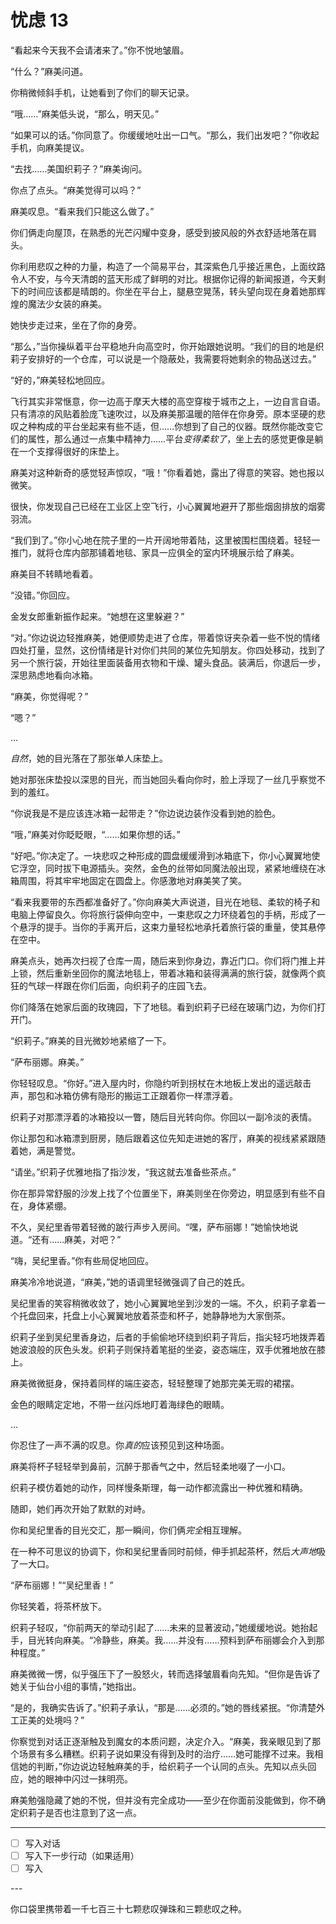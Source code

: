 # 忧虑 13

“看起来今天我不会请渚来了。”你不悦地皱眉。

“什么？”麻美问道。

你稍微倾斜手机，让她看到了你们的聊天记录。

“哦……”麻美低头说，“那么，明天见。”

“如果可以的话。”你同意了。你缓缓地吐出一口气。“那么，我们出发吧？”你收起手机，向麻美提议。

“去找……美国织莉子？”麻美询问。

你点了点头。“麻美觉得可以吗？”

麻美叹息。“看来我们只能这么做了。”

你们俩走向屋顶，在熟悉的光芒闪耀中变身，感受到披风般的外衣舒适地落在肩头。

你利用悲叹之种的力量，构造了一个简易平台，其深紫色几乎接近黑色，上面纹路令人不安，与今天清朗的蓝天形成了鲜明的对比。根据你记得的新闻报道，今天剩下的时间应该都是晴朗的。你坐在平台上，腿悬空晃荡，转头望向现在身着她那辉煌的魔法少女装的麻美。

她快步走过来，坐在了你的身旁。

“那么，”当你操纵着平台平稳地升向高空时，你开始跟她说明。“我们的目的地是织莉子安排好的一个仓库，可以说是一个隐蔽处，我需要将她剩余的物品送过去。”

“好的，”麻美轻松地回应。

飞行其实非常惬意，你一边高于摩天大楼的高空穿梭于城市之上，一边自言自语。只有清凉的风贴着脸庞飞速吹过，以及麻美那温暖的陪伴在你身旁。原本坚硬的悲叹之种构成的平台坐起来有些不适，但……你想到了自己的仪器。既然你能改变它们的属性，那么通过一点集中精神力……平台*变得柔软了*，坐上去的感觉更像是躺在一个支撑得很好的床垫上。

麻美对这种新奇的感觉轻声惊叹，“哦！”你看着她，露出了得意的笑容。她也报以微笑。

很快，你发现自己已经在工业区上空飞行，小心翼翼地避开了那些烟囱排放的烟雾羽流。

“我们到了。”你小心地在院子里的一片开阔地带着陆，这里被围栏围绕着。轻轻一推门，就将仓库内部那铺着地毯、家具一应俱全的室内环境展示给了麻美。

麻美目不转睛地看着。

“没错。”你回应。

金发女郎重新振作起来。“她想在这里躲避？”

“对。”你边说边轻推麻美，她便顺势走进了仓库，带着惊讶夹杂着一些不悦的情绪四处打量，显然，这份情绪是针对你们共同的某位先知朋友。你四处移动，找到了另一个旅行袋，开始往里面装备用衣物和干燥、罐头食品。装满后，你退后一步，深思熟虑地看向冰箱。

“麻美，你觉得呢？”

“嗯？”

...

*自然*，她的目光落在了那张单人床垫上。

她对那张床垫投以深思的目光，而当她回头看向你时，脸上浮现了一丝几乎察觉不到的羞红。

“你说我是不是应该连冰箱一起带走？”你边说边装作没看到她的脸色。

“哦，”麻美对你眨眨眼，“……如果你想的话。”

“好吧。”你决定了。一块悲叹之种形成的圆盘缓缓滑到冰箱底下，你小心翼翼地使它浮空，同时拔下电源插头。突然，金色的丝带如同魔法般出现，紧紧地缠绕在冰箱周围，将其牢牢地固定在圆盘上。你感激地对麻美笑了笑。

“看来我要带的东西都准备好了。”你向麻美大声说道，目光在地毯、柔软的椅子和电脑上停留良久。你将旅行袋伸向空中，一束悲叹之力环绕着包的手柄，形成了一个悬浮的提手。当你的手离开后，这束力量轻松地承托着旅行袋的重量，使其悬停在空中。

麻美点头，她再次扫视了仓库一周，随后来到你身边，靠近门口。你们将门推上并上锁，然后重新坐回你的魔法地毯上，带着冰箱和装得满满的旅行袋，就像两个疯狂的气球一样跟在你们后面，向织莉子的庄园飞去。

你们降落在她家后面的玫瑰园，下了地毯。看到织莉子已经在玻璃门边，为你们打开门。

“织莉子。”麻美的目光微妙地紧缩了一下。

“萨布丽娜。麻美。”

你轻轻叹息。“你好。”进入屋内时，你隐约听到拐杖在木地板上发出的遥远敲击声，那包和冰箱仿佛有隐形的搬运工正跟着你一样漂浮着。

织莉子对那漂浮着的冰箱投以一瞥，随后目光转向你。你回以一副冷淡的表情。

你让那包和冰箱漂到厨房，随后跟着这位先知走进她的客厅，麻美的视线紧紧跟随着她，满是警觉。

“请坐。”织莉子优雅地指了指沙发，“我这就去准备些茶点。”

你在那异常舒服的沙发上找了个位置坐下，麻美则坐在你旁边，明显感到有些不自在，身体紧绷。

不久，吴纪里香带着轻微的跛行声步入房间。“嘿，萨布丽娜！”她愉快地说道。“还有……麻美，对吧？”

“嗨，吴纪里香。”你有些局促地回应。

麻美冷冷地说道，“麻美，”她的语调里轻微强调了自己的姓氏。

吴纪里香的笑容稍微收敛了，她小心翼翼地坐到沙发的一端。不久，织莉子拿着一个托盘回来，托盘上小心翼翼地放着茶壶和杯子，她静静地为大家倒茶。

织莉子坐到吴纪里香身边，后者的手偷偷地环绕到织莉子背后，指尖轻巧地拨弄着她波浪般的灰色头发。织莉子则保持着笔挺的坐姿，姿态端庄，双手优雅地放在膝上。

麻美微微挺身，保持着同样的端庄姿态，轻轻整理了她那完美无瑕的裙摆。

金色的眼睛定定地，不带一丝闪烁地盯着海绿色的眼睛。

...

你忍住了一声不满的叹息。你*真的*应该预见到这种场面。

麻美将杯子轻轻举到鼻前，沉醉于那香气之中，然后轻柔地啜了一小口。

织莉子模仿着她的动作，同样慢条斯理，每一动作都流露出一种优雅和精确。

随即，她们再次开始了默默的对峙。

你和吴纪里香的目光交汇，那一瞬间，你们俩*完全*相互理解。

在一种不可思议的协调下，你和吴纪里香同时前倾，伸手抓起茶杯，然后*大声地*吸了一大口。

“萨布丽娜！”“吴纪里香！”

你轻笑着，将茶杯放下。

织莉子轻叹，“你前两天的举动引起了……未来的显著波动，”她缓缓地说。她抬起手，目光转向麻美。“冷静些，麻美。我……并没有……预料到萨布丽娜会介入到那种程度。”

麻美微微一愣，似乎强压下了一股怒火，转而选择皱眉看向先知。“但你是告诉了她关于仙台小组的事情，”她指出。

“是的，我确实告诉了。”织莉子承认，“那是……必须的。”她的唇线紧抿。“你清楚外工正美的处境吗？”

你察觉到对话正逐渐触及到魔女的本质问题，决定介入。“麻美，我亲眼见到了那个场景有多么糟糕。织莉子说如果没有得到及时的治疗……她可能撑不过来。我相信她的判断，”你边说边轻触麻美的手，给织莉子一个认同的点头。先知以点头回应，她的眼神中闪过一抹明亮。

麻美勉强隐藏了她的不悦，但并没有完全成功——至少在你面前没能做到，你不确定织莉子是否也注意到了这一点。

---

- [ ] 写入对话
- [ ] 写入下一步行动（如果适用）
- [ ] 写入

---​

你口袋里携带着一千七百三十七颗悲叹弹珠和三颗悲叹之种。
